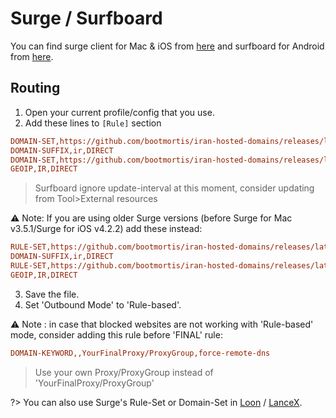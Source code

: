 # Surge / Surfboard

You can find surge client for Mac & iOS from [here](https://nssurge.com) and surfboard for Android from [here](https://getsurfboard.com).

## Routing

1. Open your current profile/config that you use.
2. Add these lines to `[Rule]` section

```INI
DOMAIN-SET,https://github.com/bootmortis/iran-hosted-domains/releases/latest/download/surge_domainset_ads.txt,REJECT,update-interval=432000
DOMAIN-SUFFIX,ir,DIRECT
DOMAIN-SET,https://github.com/bootmortis/iran-hosted-domains/releases/latest/download/surge_domainset_other.txt,DIRECT,update-interval=432000
GEOIP,IR,DIRECT
```

> Surfboard ignore update-interval at this moment, consider updating from Tool>External resources

⚠️ Note: If you are using older Surge versions (before Surge for Mac v3.5.1/Surge for iOS v4.2.2) add these instead:

```INI
RULE-SET,https://github.com/bootmortis/iran-hosted-domains/releases/latest/download/surge_ruleset_ads.txt,REJECT,update-interval=432000
DOMAIN-SUFFIX,ir,DIRECT
RULE-SET,https://github.com/bootmortis/iran-hosted-domains/releases/latest/download/surge_ruleset_other.txt,DIRECT,update-interval=432000
GEOIP,IR,DIRECT
```

3. Save the file.
4. Set 'Outbound Mode' to 'Rule-based'.

⚠️ Note : in case that blocked websites are not working with 'Rule-based' mode, consider adding this rule before 'FINAL' rule:

```INI
DOMAIN-KEYWORD,,YourFinalProxy/ProxyGroup,force-remote-dns
```

> Use your own Proxy/ProxyGroup instead of 'YourFinalProxy/ProxyGroup'

?> You can also use Surge's Rule-Set or Domain-Set in [Loon](https://www.nsloon.com) / [LanceX](https://lancex.org).
